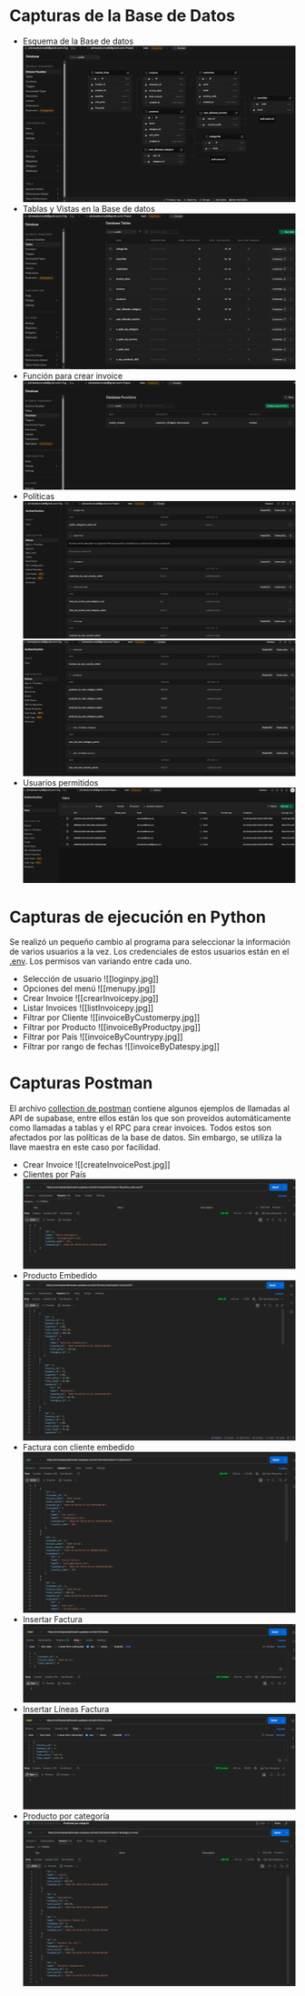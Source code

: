 # Capturas de la Base de Datos

- Esquema de la Base de datos
  ![imagen](./esquemaBD.jpg)
- Tablas y Vistas en la Base de datos
  ![imagen](./tablasYVistas.jpg)
- Función para crear invoice
  ![imagen](./funciones.jpg)
- Políticas
  ![imagen](./policies1.jpg)
  ![imagen](./policies2.jpg)
- Usuarios permitidos
  ![imagen](./authUsers.jpg)

# Capturas de ejecución en Python
Se realizó un pequeño cambio al programa para seleccionar la información de varios usuarios a la vez. Los credenciales de estos usuarios están en el [.env](../.env). Los permisos van variando entre cada uno.
- Selección de usuario
![[loginpy.jpg]]
- Opciones del menú
  ![[menupy.jpg]]
- Crear Invoice
  ![[crearInvoicepy.jpg]]
- Listar Invoices
  ![[listInvoicepy.jpg]]
- Filtrar por Cliente
  ![[invoiceByCustomerpy.jpg]]
- Filtrar por Producto
  ![[invoiceByProductpy.jpg]]
- Filtrar por País
  ![[invoiceByCountrypy.jpg]]
- Filtrar por rango de fechas
  ![[invoiceByDatespy.jpg]]
# Capturas Postman
El archivo [collection de postman](../tests/Lab_Ventas_Supabase.postman_collection.json) contiene algunos ejemplos de llamadas al API de supabase, entre ellos están los que son proveídos automáticamente como llamadas a tablas y el RPC para crear invoices. Todos estos son afectados por las políticas de la base de datos. Sin embargo, se utiliza la llave maestra en este caso por facilidad.
- Crear Invoice
![[createInvoicePost.jpg]]
- Clientes por País
![](./ClientesXPaisPostman.png)
- Producto Embedido
![](./DetalleProductoEmbebidoPostman.png)
- Factura con cliente embedido
![](./FacturasClienteEmbebidoPostman.png)
- Insertar Factura
![](./InsertarFacturaPostman.png)
- Insertar Líneas Factura
![](./InsertarLineasFacturaPostman.png)
- Producto por categoría
![](./ProductorXCategoriaPostman.png)